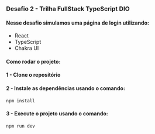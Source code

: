 ### Desafio 2 - Trilha FullStack TypeScript DIO

#### Nesse desafio simulamos uma página de login utilizando:
- React
- TypeScript
- Chakra UI

#### Como rodar o projeto:
#### 1 - Clone o repositório
#### 2 - Instale as dependências usando o comando:
```
npm install
```
#### 3 - Execute o projeto usando o comando:
```
npm run dev
```